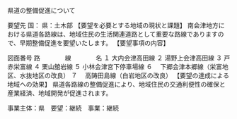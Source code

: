 県道の整備促進について

要望先	国：
	県：土木部
【要望を必要とする地域の現状と課題】
南会津地方における県道各路線は、地域住民の生活関連道路として重要な路線でありますので、早期整備促進を要望いたします。
【要望事項の内容】

図面番号	路　　　　線　　　　名
１	  大内会津高田線
２	  湯野上会津高田線
３	  戸赤栄富線
４	  栗山舘岩線
５	  小林会津宮下停車場線
６	　下郷会津本郷線（栄富地区、水抜地区の改良）
７	　高陦田島線（白岩地区の改良）
【要望の達成による地域への効果】
県道各路線の整備促進により、地域住民の交通利便性の確保と産業経済、地域開発が促進されます。
















事業主体：県　要望：継続　事業：継続